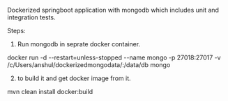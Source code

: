 Dockerized springboot application with mongodb which includes unit and integration tests.

Steps:
1. Run mongodb in seprate docker container.

docker run -d --restart=unless-stopped --name mongo -p 27018:27017 -v /c/Users/anshul/dockerizedmongodata/:/data/db mongo

2. to build it and get docker image from it.

mvn clean install docker:build
